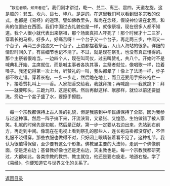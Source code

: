 &emsp;“``数往者顺，知来者逆``”。我们刚才讲过，乾一、兑二、离三、震四，天道左旋，这是顺的；巽五、坎六、艮七、坤八，是逆的。在这里我们可以看到很多宗教的仪式，也都是《易经》的道理。譬如佛教里头，和尚在念经，假设神位设在北面，和尚的位置应在西面。我们中国过去礼貌也是一样，就像祭祖，现在很多人都不知道。我个人很小就代表出来祭祖，那个场面真把人吓死了！那个时候才十二三岁，穿着长袍马褂，好多人，好痛苦呀！一个台子又一个台子，再走两三步，中间又一个台子，再两三步路边又一个台子。上边都摆着祭品，人山人海站的很多。详细的情形时间久了，有些细节也记不清了。不过，就是现在祭孔，也没有真正懂得的。那个主祭者很难当，一边四个人，现在叫司仪，过去叫赞礼，共八个。开始时不是喊典礼开始、主席就位，而是喊主事者各执其事，主祭者就位，像唱歌一样，拉着嗓子。我还记得第一次上台，听赞礼的一叫，我头都晕了！像上了法场一样，步子都不敢走错。穿着长袍，一步一步走，然后跪在地上，而且还要用手把长袍拦一下，接着赞礼叫上——香。人家把香交给我，我就拜揖；再喊跪——我就跪下：拜——就要叩头，三跪九叩，这是初祭。然后再献这样、献那样，就位以前还要盥洗。旁边一个盆子盛了水，要擦手擦脸。
___
&emsp;每一个宗教都保持上古人类的礼貌，但是我感到中华民族保持了全部，因为我参与过这种事。然后一阵子搞下来，汗流浃背，又紧张、又惶恐，生怕做错了被人家笑。礼献的时候先是初献，然后是正献，第一步一定要从右边出来，先站到右前方，再走到中间。像现在在电视上看到祭孔的那些人，连长袍马褂都没穿好，不但礼服不晓得穿，那些衣服也做得不对，只好闭上眼睛装着看不见了。这种礼节，我认为很值得保留，至少要有这么个形象。佛教里主要的大法师，走到一个佛像前面，便是走右边；基督教好像也还是走右边，天主教也是。每一个宗教我都研究过，大都如此。各类宗教的教宗、教主就位，他还是要右旋走，地道右旋。学了《易经》，你便知道它与世界文化的关系了。
___
[返回目录](../../master/README.md#目录)